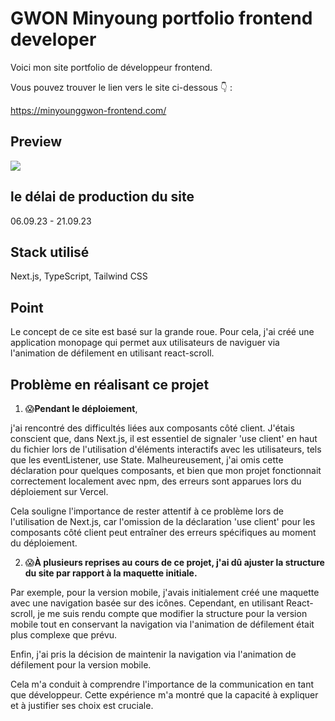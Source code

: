 # GWON Minyoung portfolio frontend developer

<p>Voici mon site portfolio de développeur frontend.</p>
<p> Vous pouvez trouver le lien vers le site ci-dessous 👇 : </p>
<a href="https://minyounggwon-frontend.com/">https://minyounggwon-frontend.com/</a>

## Preview

<img src=https://i.ibb.co/hBrRfWP/1.png />

## le délai de production du site
06.09.23 - 21.09.23

## Stack utilisé
Next.js, TypeScript, Tailwind CSS

## Point
Le concept de ce site est basé sur la grande roue. Pour cela, j'ai créé une application monopage qui permet aux utilisateurs de naviguer via l'animation de défilement en utilisant react-scroll.

## Problème en réalisant ce projet
1. 😱**Pendant le déploiement**,
<p> j'ai rencontré des difficultés liées aux  composants côté client. J'étais conscient que, dans Next.js, il est essentiel de signaler 'use client' en haut du fichier lors de l'utilisation d'éléments interactifs avec les utilisateurs, tels que les eventListener, use State. Malheureusement, j'ai omis cette déclaration pour quelques composants, et bien que mon projet fonctionnait correctement localement avec npm, des erreurs sont apparues lors du déploiement sur Vercel. </p>
<p>Cela souligne l'importance de rester attentif à ce problème lors de l'utilisation de Next.js, car l'omission de la déclaration 'use client' pour les composants côté client peut entraîner des erreurs spécifiques au moment du déploiement.</p>

2. 😱**À plusieurs reprises au cours de ce projet, j'ai dû ajuster la structure du site par rapport à la maquette initiale.**
<p>Par exemple, pour la version mobile, j'avais initialement créé une maquette avec une navigation basée sur des icônes. Cependant, en utilisant React-scroll, je me suis rendu compte que modifier la structure pour la version mobile tout en conservant la navigation via l'animation de défilement était plus complexe que prévu.</p>
<p>Enfin, j'ai pris la décision de maintenir la navigation via l'animation de défilement pour la version mobile.</p>
<p>Cela m'a conduit à comprendre l'importance de la communication en tant que développeur. Cette expérience m'a montré que la capacité à expliquer et à justifier ses choix est cruciale. </p>
